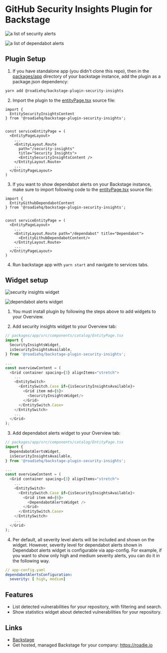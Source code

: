 # GitHub Security Insights Plugin for Backstage

![a list of security alerts](https://raw.githubusercontent.com/RoadieHQ/roadie-backstage-plugins/main/plugins/backstage-plugin-security-insights/docs/roadie-backstage-security-plugin.jpg)

![a list of dependabot alerts](https://raw.githubusercontent.com/RoadieHQ/roadie-backstage-plugins/main/plugins/backstage-plugin-security-insights/docs/roadie-backstage-dependabot-alerts.png)

## Plugin Setup

1. If you have standalone app (you didn't clone this repo), then in the [packages/app](https://github.com/backstage/backstage/blob/master/packages/app/) directory of your backstage instance, add the plugin as a package.json dependency:

```bash
yarn add @roadiehq/backstage-plugin-security-insights
```

2. Import the plugin to the [entityPage.tsx](https://github.com/backstage/backstage/blob/master/packages/app/src/components/catalog/EntityPage.tsx) source file:

```tsx
import {
  EntitySecurityInsightsContent
} from '@roadiehq/backstage-plugin-security-insights';


const serviceEntityPage = (
  <EntityPageLayout>
    ...
    <EntityLayout.Route
      path="/security-insights"
      title="Security Insights">
      <EntitySecurityInsightsContent />
    </EntityLayout.Route>
    ...
  </EntityPageLayout>
)
```

3. If you want to show dependabot alerts on your Backstage instance, make sure to import following code to the [entityPage.tsx](https://github.com/backstage/backstage/blob/master/packages/app/src/components/catalog/EntityPage.tsx) source file:

```tsx
import {
  EntityGithubDependabotContent
} from '@roadiehq/backstage-plugin-security-insights';


const serviceEntityPage = (
  <EntityPageLayout>
    ...
    <EntityLayout.Route path="/dependabot" title="Dependabot">
      <EntityGithubDependabotContent/>
    </EntityLayout.Route>
    ...
  </EntityPageLayout>
)
```

4. Run backstage app with `yarn start` and navigate to services tabs.

## Widget setup

![security insights widget](https://raw.githubusercontent.com/RoadieHQ/roadie-backstage-plugins/main/plugins/backstage-plugin-security-insights/docs/backstage-plugin-security-widget-1.png)

![dependabot alerts widget](https://raw.githubusercontent.com/RoadieHQ/roadie-backstage-plugins/main/plugins/backstage-plugin-security-insights/docs/roadie-backstage-dependabot-widget.png)

1. You must install plugin by following the steps above to add widgets to your Overview.

2. Add security insights widget to your Overview tab:

```ts
// packages/app/src/components/catalog/EntityPage.tsx
import {
  SecurityInsightsWidget,
  isSecurityInsightsAvailable,
} from '@roadiehq/backstage-plugin-security-insights';

...
const overviewContent = (
  <Grid container spacing={3} alignItems="stretch">
    ...
    <EntitySwitch>
      <EntitySwitch.Case if={isSecurityInsightsAvailable}>
        <Grid item md={6}>
          <SecurityInsightsWidget/>
        </Grid>
      </EntitySwitch.Case>
    </EntitySwitch>
    ...
  </Grid>
);

```

3. Add dependabot alerts widget to your Overview tab:

```ts
// packages/app/src/components/catalog/EntityPage.tsx
import {
  DependabotAlertsWidget,
  isSecurityInsightsAvailable,
} from '@roadiehq/backstage-plugin-security-insights';

...
const overviewContent = (
  <Grid container spacing={3} alignItems="stretch">
    ...
    <EntitySwitch>
      <EntitySwitch.Case if={isSecurityInsightsAvailable}>
        <Grid item md={6}>
          <DependabotAlertsWidget />
        </Grid>
      </EntitySwitch.Case>
    </EntitySwitch>
    ...
  </Grid>
);

```
4. Per default, all severity level alerts will be included and shown on the widget. However, severity level for dependabot alerts shown in Dependabot alerts widget is configurable via app-config. For example, if you want to show only high and medium severity alerts, you can do it in the following way.

```yaml
// app-config.yaml
dependabotAlertsConfiguration: 
  severity: [ high, medium]
``` 

## Features

- List detected vulnerabilities for your repository, with filtering and search.
- Show statistics widget about detected vulnerabilities for your repository.

## Links

- [Backstage](https://backstage.io)
- Get hosted, managed Backstage for your company: https://roadie.io
